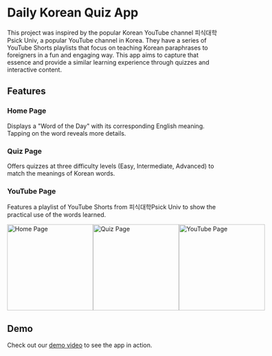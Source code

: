 # Daily Korean Quiz App
This project was inspired by the popular Korean YouTube channel 피식대학Psick Univ, a popular YouTube channel in Korea. They have a series of YouTube Shorts playlists that focus on teaching Korean paraphrases to foreigners in a fun and engaging way. This app aims to capture that essence and provide a similar learning experience through quizzes and interactive content.

## Features
###	Home Page
Displays a "Word of the Day" with its corresponding English meaning. Tapping on the word reveals more details.
###	Quiz Page
Offers quizzes at three difficulty levels (Easy, Intermediate, Advanced) to match the meanings of Korean words.
###	YouTube Page
Features a playlist of YouTube Shorts from 피식대학Psick Univ to show the practical use of the words learned.

<div style="display: flex; justify-content: space-between;">
    <img src="https://github.com/univerxe/android-quiz-app/assets/107849222/e0201acc-c352-40ac-9c86-a4836801a69b" alt="Home Page" width="200">
    <img src="https://github.com/univerxe/android-quiz-app/assets/107849222/3aa4b21c-0578-4eb1-8063-2ba0c67f516a" alt="Quiz Page" width="200">
    <img src="https://github.com/univerxe/android-quiz-app/assets/107849222/bf38aa23-6401-4c0c-bbaf-b692f7c69c95" alt="YouTube Page" width="200">
</div>

## Demo
Check out our [demo video](http://www.youtube.com/watch?v=INa49aEjpGc) to see the app in action.
